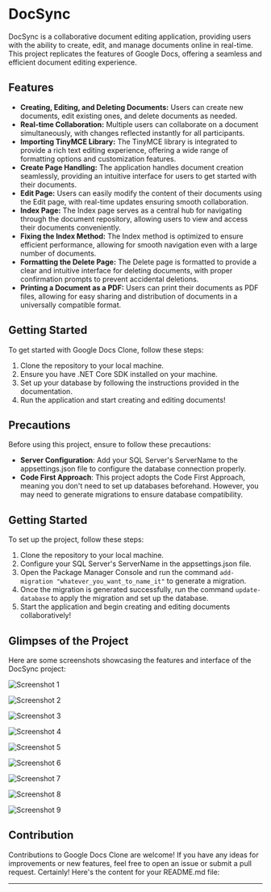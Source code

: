# DocSync

DocSync is a collaborative document editing application, providing users with the ability to create, edit, and manage documents online in real-time. This project replicates the features of Google Docs, offering a seamless and efficient document editing experience.


## Features

- **Creating, Editing, and Deleting Documents:** Users can create new documents, edit existing ones, and delete documents as needed.
- **Real-time Collaboration:** Multiple users can collaborate on a document simultaneously, with changes reflected instantly for all participants.
- **Importing TinyMCE Library:** The TinyMCE library is integrated to provide a rich text editing experience, offering a wide range of formatting options and customization features.
- **Create Page Handling:** The application handles document creation seamlessly, providing an intuitive interface for users to get started with their documents.
- **Edit Page:** Users can easily modify the content of their documents using the Edit page, with real-time updates ensuring smooth collaboration.
- **Index Page:** The Index page serves as a central hub for navigating through the document repository, allowing users to view and access their documents conveniently.
- **Fixing the Index Method:** The Index method is optimized to ensure efficient performance, allowing for smooth navigation even with a large number of documents.
- **Formatting the Delete Page:** The Delete page is formatted to provide a clear and intuitive interface for deleting documents, with proper confirmation prompts to prevent accidental deletions.
- **Printing a Document as a PDF:** Users can print their documents as PDF files, allowing for easy sharing and distribution of documents in a universally compatible format.

## Getting Started

To get started with Google Docs Clone, follow these steps:

1. Clone the repository to your local machine.
2. Ensure you have .NET Core SDK installed on your machine.
3. Set up your database by following the instructions provided in the documentation.
4. Run the application and start creating and editing documents!

## Precautions

Before using this project, ensure to follow these precautions:

- **Server Configuration**: Add your SQL Server's ServerName to the appsettings.json file to configure the database connection properly.
- **Code First Approach**: This project adopts the Code First Approach, meaning you don't need to set up databases beforehand. However, you may need to generate migrations to ensure database compatibility.

## Getting Started

To set up the project, follow these steps:

1. Clone the repository to your local machine.
2. Configure your SQL Server's ServerName in the appsettings.json file.
3. Open the Package Manager Console and run the command `add-migration "whatever_you_want_to_name_it"` to generate a migration.
4. Once the migration is generated successfully, run the command `update-database` to apply the migration and set up the database.
5. Start the application and begin creating and editing documents collaboratively!

## Glimpses of the Project

Here are some screenshots showcasing the features and interface of the DocSync project:

![Screenshot 1](https://github.com/fcc-code-7/DocSync/assets/139557944/8f54fab9-d281-4772-8dcf-e3db30af9e37)

![Screenshot 2](https://github.com/fcc-code-7/DocSync/assets/139557944/76f3af3b-7642-43f3-ae47-332e0838c812)

![Screenshot 3](https://github.com/fcc-code-7/DocSync/assets/139557944/81f784f7-35ff-494e-bf49-484923d82123)

![Screenshot 4](https://github.com/fcc-code-7/DocSync/assets/139557944/60e8f309-7e6f-4ff6-b84d-c1e25f333802)

![Screenshot 5](https://github.com/fcc-code-7/DocSync/assets/139557944/fd6cd026-8e64-43fa-ab25-63b0899cf144)

![Screenshot 6](https://github.com/fcc-code-7/DocSync/assets/139557944/8e527904-e1c0-4437-b3ca-12434b34d038)

![Screenshot 7](https://github.com/fcc-code-7/DocSync/assets/139557944/ebf4be85-a6e8-40cc-ae0e-c7f3b7a0065d)

![Screenshot 8](https://github.com/fcc-code-7/DocSync/assets/139557944/8d937722-cf27-4d7f-ad79-fbeddb3e9776)

![Screenshot 9](https://github.com/fcc-code-7/DocSync/assets/139557944/d901c9f4-c222-4266-98f6-f2fc7fb780b7)

## Contribution

Contributions to Google Docs Clone are welcome! If you have any ideas for improvements or new features, feel free to open an issue or submit a pull request.
Certainly! Here's the content for your README.md file:

---
